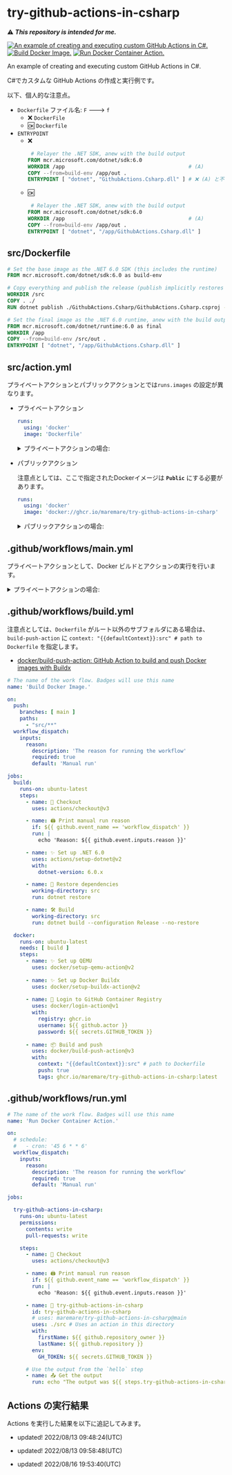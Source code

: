 # try-github-actions-in-csharp

⚠️ **_This repository is intended for me._**

[![An example of creating and executing custom GitHub Actions in C#.](https://github.com/MareMare/try-github-actions-in-csharp/actions/workflows/main.yml/badge.svg?branch=main)](https://github.com/MareMare/try-github-actions-in-csharp/actions/workflows/main.yml)
[![Build Docker Image.](https://github.com/MareMare/try-github-actions-in-csharp/actions/workflows/build.yml/badge.svg?branch=main)](https://github.com/MareMare/try-github-actions-in-csharp/actions/workflows/build.yml)
[![Run Docker Container Action.](https://github.com/MareMare/try-github-actions-in-csharp/actions/workflows/run.yml/badge.svg?branch=main)](https://github.com/MareMare/try-github-actions-in-csharp/actions/workflows/run.yml)

An example of creating and executing custom GitHub Actions in C#.

C#でカスタムな GitHub Actions の作成と実行例です。

以下、個人的な注意点。
* `Dockerfile` ファイル名: `F` ---> `f`
  * ❌ `DockerFile`
  * 🆗 `Dockerfile`
* `ENTRYPOINT`
  * ❌
    ``` Dockerfile
     # Relayer the .NET SDK, anew with the build output
    FROM mcr.microsoft.com/dotnet/sdk:6.0
    WORKDIR /app                                        # (A) 
    COPY --from=build-env /app/out .
    ENTRYPOINT [ "dotnet", "GithubActions.Csharp.dll" ] # ❌ (A) と不一致: `/` が必要
    ```
  * 🆗
    ``` Dockerfile
     # Relayer the .NET SDK, anew with the build output
    FROM mcr.microsoft.com/dotnet/sdk:6.0
    WORKDIR /app                                        # (A) 
    COPY --from=build-env /app/out .
    ENTRYPOINT [ "dotnet", "/app/GithubActions.Csharp.dll" ]
    ```

## src/Dockerfile
```Dockerfile
# Set the base image as the .NET 6.0 SDK (this includes the runtime)
FROM mcr.microsoft.com/dotnet/sdk:6.0 as build-env

# Copy everything and publish the release (publish implicitly restores and builds)
WORKDIR /src
COPY . ./
RUN dotnet publish ./GithubActions.Csharp/GithubActions.Csharp.csproj -c Release -o out --no-self-contained

# Set the final image as the .NET 6.0 runtime, anew with the build output.
FROM mcr.microsoft.com/dotnet/runtime:6.0 as final
WORKDIR /app
COPY --from=build-env /src/out .
ENTRYPOINT [ "dotnet", "/app/GithubActions.Csharp.dll" ]
```

## src/action.yml
プライベートアクションとパブリックアクションとでは`runs.images` の設定が異なります。

* プライベートアクション
  ```yml
  runs:
    using: 'docker'
    image: 'Dockerfile'
  ```

  <details>
  <summary>プライベートアクションの場合:</summary>
  <div>

  ```yml
  name: 'try-github-actions-in-csharp'
  description: 'An example of creating and executing custom GitHub Actions in C#.'
  branding:
    icon: sliders
    color: purple
  inputs:
    firstName:
      description: 'First Name.'
      required: true
    lastName:
      description: 'Last Name.'
      required: true
  outputs:
    summary-details:
      description: 'A detailed summary of all the projects that were flagged.'
  runs:
    using: 'docker'
    image: 'Dockerfile'
    args:
      - '--first-name'
      - ${{ inputs.firstName }}
      - '--last-name'
      - ${{ inputs.lastName }}
  ```

  </div>
  </details>

* パブリックアクション

  注意点としては、ここで指定されたDockerイメージは **`Public`** にする必要があります。
  ```yml
  runs:
    using: 'docker'
    image: 'docker://ghcr.io/maremare/try-github-actions-in-csharp'
  ```

  <details>
  <summary>パブリックアクションの場合:</summary>
  <div>

  ```yml
  name: 'try-github-actions-in-csharp'
  description: 'An example of creating and executing custom GitHub Actions in C#.'
  branding:
    icon: sliders
    color: purple
  inputs:
    firstName:
      description: 'First Name.'
      required: true
    lastName:
      description: 'Last Name.'
      required: true
  outputs:
    summary-details:
      description: 'A detailed summary of all the projects that were flagged.'
  runs:
    using: 'docker'
    image: 'docker://ghcr.io/maremare/try-github-actions-in-csharp'
    args:
      - '--first-name'
      - ${{ inputs.firstName }}
      - '--last-name'
      - ${{ inputs.lastName }}
  ```

  </div>
  </details>

## .github/workflows/main.yml
プライベートアクションとして、Docker ビルドとアクションの実行を行います。
<details>
<summary>プライベートアクションの場合:</summary>
<div>

```yml
# The name of the work flow. Badges will use this name
name: 'An example of creating and executing custom GitHub Actions in C#.'

on:
  push:
    branches: [ main ]
  workflow_dispatch:
    inputs:
      reason:
        description: 'The reason for running the workflow'
        required: true
        default: 'Manual run'

jobs:
  try-github-actions-in-csharp:

    runs-on: ubuntu-latest
    permissions:
      contents: write
      pull-requests: write

    steps:
    - uses: actions/checkout@v3

    - name: 'Print manual run reason'
      if: ${{ github.event_name == 'workflow_dispatch' }}
      run: |
        echo 'Reason: ${{ github.event.inputs.reason }}'

    - name: GithubActions.Csharp
      id: github-actions-csharp
      uses: ./src # Uses an action in this directory
      env:
        # Pass the environment variables to the C# module on the Docker container.
        GH_TOKEN: ${{ secrets.GITHUB_TOKEN }} 
      with:
        firstName: ${{ github.repository_owner }}
        lastName: ${{ github.repository }}
      
    # Use the output from the `hello` step
    - name: Get the output
      run: echo "The output was ${{ steps.github-actions-csharp.outputs.summary-details }}"
```

</div>
</details>

## .github/workflows/build.yml
注意点としては、`Dockerfile` がルート以外のサブフォルダにある場合は、`build-push-action` に `context: "{{defaultContext}}:src" # path to Dockerfile` を指定します。
* [docker/build\-push\-action: GitHub Action to build and push Docker images with Buildx](https://github.com/docker/build-push-action#path-context)

```yml
# The name of the work flow. Badges will use this name
name: 'Build Docker Image.'

on:
  push:
    branches: [ main ]
    paths:
      - "src/**"
  workflow_dispatch:
    inputs:
      reason:
        description: 'The reason for running the workflow'
        required: true
        default: 'Manual run'

jobs:
  build:
    runs-on: ubuntu-latest
    steps:
      - name: 🛒 Checkout
        uses: actions/checkout@v3

      - name: 🖨️ Print manual run reason
        if: ${{ github.event_name == 'workflow_dispatch' }}
        run: |
          echo 'Reason: ${{ github.event.inputs.reason }}'

      - name: ✨ Set up .NET 6.0
        uses: actions/setup-dotnet@v2
        with:
          dotnet-version: 6.0.x

      - name: 🚚 Restore dependencies
        working-directory: src
        run: dotnet restore

      - name: 🛠️ Build
        working-directory: src
        run: dotnet build --configuration Release --no-restore

  docker:
    runs-on: ubuntu-latest
    needs: [ build ]
    steps:
      - name: ✨ Set up QEMU
        uses: docker/setup-qemu-action@v2
      
      - name: ✨ Set up Docker Buildx
        uses: docker/setup-buildx-action@v2
      
      - name: 🚪 Login to GitHub Container Registry
        uses: docker/login-action@v1
        with:
          registry: ghcr.io
          username: ${{ github.actor }}
          password: ${{ secrets.GITHUB_TOKEN }}
      
      - name: 📦 Build and push
        uses: docker/build-push-action@v3
        with:
          context: "{{defaultContext}}:src" # path to Dockerfile
          push: true
          tags: ghcr.io/maremare/try-github-actions-in-csharp:latest
```

## .github/workflows/run.yml
```yml
# The name of the work flow. Badges will use this name
name: 'Run Docker Container Action.'

on:
  # schedule:
  #   - cron: '45 6 * * 6'
  workflow_dispatch:
    inputs:
      reason:
        description: 'The reason for running the workflow'
        required: true
        default: 'Manual run'

jobs:

  try-github-actions-in-csharp:
    runs-on: ubuntu-latest
    permissions:
      contents: write
      pull-requests: write

    steps:
      - name: 🛒 Checkout
        uses: actions/checkout@v3

      - name: 🖨️ Print manual run reason
        if: ${{ github.event_name == 'workflow_dispatch' }}
        run: |
          echo 'Reason: ${{ github.event.inputs.reason }}'

      - name: 🏥 try-github-actions-in-csharp
        id: try-github-actions-in-csharp
        # uses: maremare/try-github-actions-in-csharp@main
        uses: ./src # Uses an action in this directory
        with:
          firstName: ${{ github.repository_owner }}
          lastName: ${{ github.repository }}
        env:
          GH_TOKEN: ${{ secrets.GITHUB_TOKEN }}

      # Use the output from the `hello` step
      - name: 📤 Get the output
        run: echo "The output was ${{ steps.try-github-actions-in-csharp.outputs.summary-details }}"
```

## Actions の実行結果
Actions を実行した結果を以下に追記してみます。

* updated! 2022/08/13 09:48:24(UTC)

* updated! 2022/08/13 09:58:48(UTC)

* updated! 2022/08/16 19:53:40(UTC)
